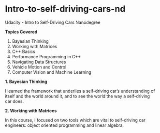 # Intro-to-self-driving-cars-nd
Udacity - Intro to Self-Driving Cars Nanodegree 

**Topics Covered**
1. Bayesian Thinking
2. Working with Matrices
3. C++ Basics
4. Performance Programming in C++
5. Navigating Data Structures
6. Vehicle Motion and Control
7. Computer Vision and Machine Learning

**1. Bayesian Thinking**

I learned the framework that underlies a self-driving car’s understanding of itself and the world around it, and to see the world the way a self-driving car does.

**2. Working with Matrices**

In this course, I focused on two tools which are vital to self-driving car engineers: object oriented programming and linear algebra.
